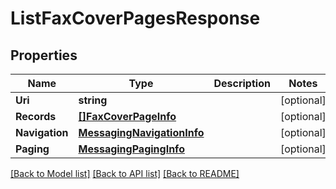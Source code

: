 # ListFaxCoverPagesResponse

## Properties

Name | Type | Description | Notes
------------ | ------------- | ------------- | -------------
**Uri** | **string** |  | [optional] 
**Records** | [**[]FaxCoverPageInfo**](FaxCoverPageInfo.md) |  | [optional] 
**Navigation** | [**MessagingNavigationInfo**](MessagingNavigationInfo.md) |  | [optional] 
**Paging** | [**MessagingPagingInfo**](MessagingPagingInfo.md) |  | [optional] 

[[Back to Model list]](../README.md#documentation-for-models) [[Back to API list]](../README.md#documentation-for-api-endpoints) [[Back to README]](../README.md)


